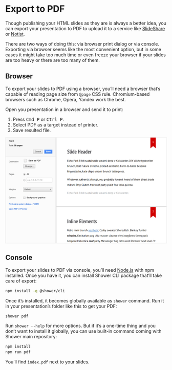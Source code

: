 # Export to PDF

Though publishing your HTML slides as they are is always a better idea, you can export your presentation to PDF to upload it to a service like [SlideShare](https://www.slideshare.net/) or [Notist](https://noti.st/).

There are two ways of doing this: via browser print dialog or via console. Exporting via browser seems like the most convenient option, but in some cases it might take too much time or even freeze your browser if your slides are too heavy or there are too many of them.

## Browser

To export your slides to PDF using a browser, you’ll need a browser that’s capable of reading page size from `@page` CSS rule. Chromium-based browsers such as Chrome, Opera, Yandex work the best.

Open you presentation in a browser and send it to print:

1. Press <kbd>Cmd P</kbd> or <kbd>Ctrl P</kbd>.
2. Select PDF as a target instead of printer.
3. Save resulted file.

![Printing dialog](images/ribbon-printing.png)

## Console

To export your slides to PDF via console, you’ll need [Node.js](https://nodejs.org/) with npm installed. Once you have it, you can install Shower CLI package that’ll take care of export:

```sh
npm install -g @shower/cli
```

Once it’s installed, it becomes globally available as `shower` command. Run it in your presentation’s folder like this to get your PDF:

```sh
shower pdf
```

Run `shower --help` for more options. But if it’s a one-time thing and you don’t want to install it globally, you can use built-in command coming with Shower main repository:

```sh
npm install
npm run pdf
```

You’ll find `index.pdf` next to your slides.
